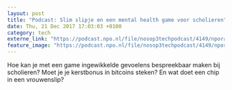 ```yaml
---
layout: post
title: "Podcast: Slim slipje en een mental health game voor scholieren"
date: Thu, 21 Dec 2017 17:03:03 +0100
category: tech
externe_link: "https://podcast.npo.nl/file/nosop3techpodcast/4149/nporadio1_nosop3techpodcast_20171221_podcast-slim-slipje-en-een-mental-health-game-voor-scholieren.mp3"
feature_image: "https://podcast.npo.nl/file/nosop3techpodcast/4149/nporadio1_nosop3techpodcast_20171221_podcast-slim-slipje-en-een-mental-health-game-voor-scholieren.mp3"
---
```


Hoe kan je met een game ingewikkelde gevoelens bespreekbaar maken bij scholieren? Moet je je kerstbonus in bitcoins steken? En wat doet een chip in een vrouwenslip?<img src="http://feeds.feedburner.com/~r/nosop3-tech-podcast/~4/zXl0ET0TzbA" height="1" width="1" alt=""/>
